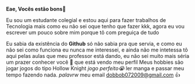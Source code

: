**Eae, Vocês estão bons👋**

Eu sou um estudante colegial e estou aqui para fazer trabalhos de Tecnologia mais como eu não sei oque tenho que fazer kkk, agora eu vou escrever um pouco sobre mim porque tô com preguiça de tudo

Eu sabia da existência do **Github** só não sabia pra que servia, e como eu não sei como funciona eu nunca me interessei, e ainda não me intetessa tô aqui pelas aulas que meu professor está dando, eu não sei muito mais séria um prazer conhecer você 🫵 que está vendo meu perfil
Meus hobbies são jogar jogos do tipo Hollow Knight *jogo perfeito😭* ler manga e passar meu tempo fazendo nada.
_palavrw_
meu email dobbob072009@gmail.com 👍
